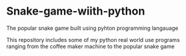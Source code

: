 # Snake-game-wiith-python
The popular snake game built using pyhton programming langauage

This repository includes some of my python real world use programs ranging from the coffee maker machine to the popular snake game
